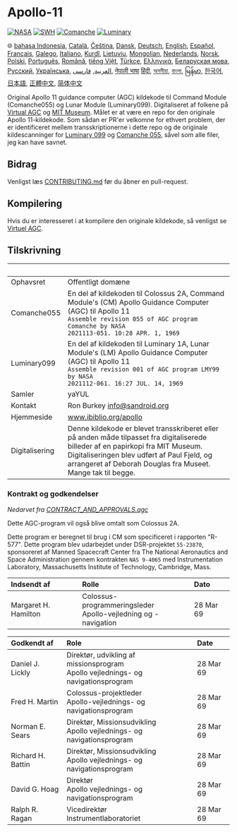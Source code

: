 # Apollo-11

[![NASA][1]][2]
[![SWH]][SWH_URL]
[![Comanche]][ComancheMilestone]
[![Luminary]][LuminaryMilestone]

🌐
[bahasa Indonesia][ID],
[Català][CA],
[Čeština][CZ],
[Dansk][DA],
[Deutsch][DE],
[English][EN],
[Español][ES],
[Français][FR],
[Galego][GL],
[Italiano][IT],
[Kurdî][KU],
[Lietuvių][LT],
[Mongolian][MN],
[Nederlands][NL],
[Norsk][NO],
[Polski][PL],
[Português][PT_BR],
[Română][RO],
[tiếng Việt][VI],
[Türkçe][TR],
[Ελληνικά][GR],
[Беларуская мова][BE],
[Русский][RU],
[Українська][UK],
[العربية][AR],
[فارسی][FA],
[नेपाली भाषा][NE]
[हिंदी][HI_IN],
[অসমীয়া][AS_IN],
[বাংলা][BD_BN],
[မြန်မာ][MM],
[한국어][KO_KR],
[日本語][JA],
[正體中文][ZH_TW],
[简体中文][ZH_CN]

[AR]:README.ar.md
[AS_IN]:README.as_in.md
[BD_BN]:README.bd_bn.md
[BE]:README.be.md
[CA]:README.ca.md
[CZ]:README.cz.md
[DA]:README.da.md
[DE]:README.de.md
[EN]:../README.md
[ES]:README.es.md
[FA]:README.fa.md
[FR]:README.fr.md
[GL]:README.gl.md
[GR]:README.gr.md
[HI_IN]:README.hi_in.md
[ID]:README.id.md
[IT]:README.it.md
[JA]:README.ja.md
[KO_KR]:README.ko_kr.md
[KU]:README.ku.md
[LT]:README.lt.md
[MM]:README.mm.md
[MN]:README.mn.md
[NE]:README.ne.md
[NL]:README.nl.md
[NO]:README.no.md
[PL]:README.pl.md
[PT_BR]:README.pt_br.md
[RO]:README.ro.md
[RU]:README.ru.md
[TR]:README.tr.md
[UK]:README.ua.md
[VI]:README.vi.md
[ZH_CN]:README.zh_cn.md
[ZH_TW]:README.zh_tw.md

Original Apollo 11 guidance computer (AGC) kildekode til Command Module (Comanche055) og Lunar Module (Luminary099). Digitaliseret af folkene på [Virtual AGC][3] og [MIT Museum][4]. Målet er at være en repo for den originale Apollo 11-kildekode. Som sådan er PR'er velkomne for ethvert problem, der er identificeret mellem transskriptionerne i dette repo og de originale kildescanninger for [Luminary 099][5] og [Comanche 055][6], såvel som alle filer, jeg kan have savnet.

## Bidrag

Venligst læs [CONTRIBUTING.md][7] før du åbner en pull-request.

## Kompilering

Hvis du er interesseret i at kompilere den originale kildekode, så venligst
se [Virtuel AGC][8].

## Tilskrivning

&nbsp;         | &nbsp;
:------------- | :-----
Ophavsret      | Offentligt domæne
Comanche055    | En del af kildekoden til Colossus 2A, Command Module's (CM) Apollo Guidance Computer (AGC) til Apollo 11<br>`Assemble revision 055 of AGC program Comanche by NASA`<br>`2021113-051. 10:28 APR. 1, 1969`
Luminary099    | En del af kildekoden til Luminary 1A, Lunar Module's (LM) Apollo Guidance Computer (AGC) til Apollo 11<br>`Assemble revision 001 of AGC program LMY99 by NASA`<br>`2021112-061. 16:27 JUL. 14, 1969`
Samler      | yaYUL
Kontakt        | Ron Burkey <info@sandroid.org>
Hjemmeside        | www.ibiblio.org/apollo
Digitalisering | Denne kildekode er blevet transskriberet eller på anden måde tilpasset fra digitaliserede billeder af en papirkopi fra MIT Museum. Digitaliseringen blev udført af Paul Fjeld, og arrangeret af Deborah Douglas fra Museet. Mange tak til begge.

### Kontrakt og godkendelser

*Nedarvet fra [CONTRACT_AND_APPROVALS.agc]*

Dette AGC-program vil også blive omtalt som Colossus 2A.

Dette program er beregnet til brug i CM som specificeret i rapporten "R-577". Dette program blev udarbejdet under DSR-projektet `55-23870`, sponsoreret af Manned Spacecraft Center fra The National Aeronautics and Space Administration gennem kontrakten `NAS 9-4065` med Instrumentation Laboratory, Massachusetts Institute of Technology, Cambridge, Mass.

Indsendt af          | Rolle | Dato
:------------------- | :--- | :---
Margaret H. Hamilton | Colossus-programmeringsleder<br>Apollo-vejledning og -navigation | 28 Mar 69

Godkendt af       | Role | Date
:---------------- | :--- | :---
Daniel J. Lickly  | Direktør, udvikling af missionsprogram<br>Apollo vejlednings- og navigationsprogram | 28 Mar 69
Fred H. Martin    | Colossus-projektleder<br>Apollo-vejlednings- og navigationsprogram | 28 Mar 69
Norman E. Sears   | Direktør, Missionsudvikling<br>Apollo vejlednings- og navigationsprogram | 28 Mar 69
Richard H. Battin | Direktør, Missionsudvikling<br>Apollo vejlednings- og navigationsprogram | 28 Mar 69
David G. Hoag     | Direktør<br>Apollo vejlednings- og navigationsprogram | 28 Mar 69
Ralph R. Ragan    | Vicedirektør<br>Instrumentlaboratoriet | 28 Mar 69

[CONTRACT_AND_APPROVALS.agc]:https://github.com/chrislgarry/Apollo-11/blob/master/Comanche055/CONTRACT_AND_APPROVALS.agc
[1]:https://flat.badgen.net/badge/NASA/Mission%20Overview/0B3D91
[2]:https://www.nasa.gov/mission_pages/apollo/missions/apollo11.html
[3]:http://www.ibiblio.org/apollo/
[4]:http://web.mit.edu/museum/
[5]:http://www.ibiblio.org/apollo/ScansForConversion/Luminary099/
[6]:http://www.ibiblio.org/apollo/ScansForConversion/Comanche055/
[7]:https://github.com/chrislgarry/Apollo-11/blob/master/CONTRIBUTING.da.md
[8]:https://github.com/rburkey2005/virtualagc
[SWH]:https://flat.badgen.net/badge/Software%20Heritage/Archive/0B3D91
[SWH_URL]:https://archive.softwareheritage.org/browse/origin/https://github.com/chrislgarry/Apollo-11/
[Comanche]:https://flat.badgen.net/github/milestones/chrislgarry/Apollo-11/1
[ComancheMilestone]:https://github.com/chrislgarry/Apollo-11/milestone/1
[Luminary]:https://flat.badgen.net/github/milestones/chrislgarry/Apollo-11/2
[LuminaryMilestone]:https://github.com/chrislgarry/Apollo-11/milestone/2
